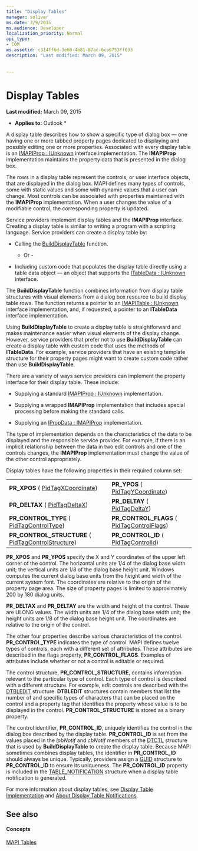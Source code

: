 ```yaml
---
title: "Display Tables"
manager: soliver
ms.date: 3/9/2015
ms.audience: Developer
localization_priority: Normal
api_type:
- COM
ms.assetid: c314ff6d-3e60-4b81-87ac-6ca6753ff633
description: "Last modified: March 09, 2015"
 
 
---
```


# Display Tables

 **Last modified:** March 09, 2015 
  
 * **Applies to:** Outlook * 
  
A display table describes how to show a specific type of dialog box — one having one or more tabbed property pages dedicated to displaying and possibly editing one or more properties. Associated with every display table is an [IMAPIProp : IUnknown](imapipropiunknown.md) interface implementation. The **IMAPIProp** implementation maintains the property data that is presented in the dialog box. 
  
The rows in a display table represent the controls, or user interface objects, that are displayed in the dialog box. MAPI defines many types of controls, some with static values and some with dynamic values that a user can change. Most controls can be associated with properties maintained with the **IMAPIProp** implementation. When a user changes the value of a modifiable control, the corresponding property is updated. 
  
Service providers implement display tables and the **IMAPIProp** interface. Creating a display table is similar to writing a program with a scripting language. Service providers can create a display table by: 
  
- Calling the [BuildDisplayTable](builddisplaytable.md) function. 
    
    - Or -
    
- Including custom code that populates the display table directly using a table data object — an object that supports the [ITableData : IUnknown](itabledataiunknown.md) interface. 
    
The **BuildDisplayTable** function combines information from display table structures with visual elements from a dialog box resource to build display table rows. The function returns a pointer to an [IMAPITable : IUnknown](imapitableiunknown.md) interface implementation, and, if requested, a pointer to an **ITableData** interface implementation. 
  
Using **BuildDisplayTable** to create a display table is straightforward and makes maintenance easier when visual elements of the display change. However, service providers that prefer not to use **BuildDisplayTable** can create a display table with custom code that uses the methods of **ITableData**. For example, service providers that have an existing template structure for their property pages might want to create custom code rather than use **BuildDisplayTable**.
  
There are a variety of ways service providers can implement the property interface for their display table. These include:
  
- Supplying a standard [IMAPIProp : IUnknown](imapipropiunknown.md) implementation. 
    
- Supplying a wrapped **IMAPIProp** implementation that includes special processing before making the standard calls. 
    
- Supplying an [IPropData : IMAPIProp](ipropdataimapiprop.md) implementation. 
    
The type of implementation depends on the characteristics of the data to be displayed and the responsible service provider. For example, if there is an implicit relationship between the data in two edit controls and one of the controls changes, the **IMAPIProp** implementation must change the value of the other control appropriately. 
  
Display tables have the following properties in their required column set:
  
|||
|:-----|:-----|
|**PR_XPOS** ( [PidTagXCoordinate](pidtagxcoordinate-canonical-property.md))  <br/> |**PR_YPOS** ( [PidTagYCoordinate](pidtagycoordinate-canonical-property.md))  <br/> |
|**PR_DELTAX** ( [PidTagDeltaX](pidtagdeltax-canonical-property.md))  <br/> |**PR_DELTAY** ( [PidTagDeltaY](pidtagdeltay-canonical-property.md))  <br/> |
|**PR_CONTROL_TYPE** ( [PidTagControlType](pidtagcontroltype-canonical-property.md))  <br/> |**PR_CONTROL_FLAGS** ( [PidTagControlFlags](pidtagcontrolflags-canonical-property.md))  <br/> |
|**PR_CONTROL_STRUCTURE** ( [PidTagControlStructure](pidtagcontrolstructure-canonical-property.md))  <br/> |**PR_CONTROL_ID** ( [PidTagControlId](pidtagcontrolid-canonical-property.md))  <br/> |
   
 **PR_XPOS** and **PR_YPOS** specify the X and Y coordinates of the upper left corner of the control. The horizontal units are 1/4 of the dialog base width unit; the vertical units are 1/8 of the dialog base height unit. Windows computes the current dialog base units from the height and width of the current system font. The coordinates are relative to the origin of the property page area. The size of property pages is limited to approximately 200 by 180 dialog units. 
  
 **PR_DELTAX** and **PR_DELTAY** are the width and height of the control. These are ULONG values. The width units are 1/4 of the dialog base width unit; the height units are 1/8 of the dialog base height unit. The coordinates are relative to the origin of the control. 
  
The other four properties describe various characteristics of the control. **PR_CONTROL_TYPE** indicates the type of control. MAPI defines twelve types of controls, each with a different set of attributes. These attributes are described in the flags property, **PR_CONTROL_FLAGS**. Examples of attributes include whether or not a control is editable or required. 
  
The control structure, **PR_CONTROL_STRUCTURE**, contains information relevant to the particular type of control. Each type of control is described with a different structure. For example, edit controls are described with the [DTBLEDIT](dtbledit.md) structure. **DTBLEDIT** structures contain members that list the number of and specific types of characters that can be placed on the control and a property tag that identifies the property whose value is to be displayed in the control. **PR_CONTROL_STRUCTURE** is stored as a binary property. 
  
The control identifier, **PR_CONTROL_ID**, uniquely identifies the control in the dialog box described by the display table. **PR_CONTROL_ID** is set from the values placed in the  *lpbNotif*  and  *cbNotif*  members of the [DTCTL](dtctl.md) structure that is used by **BuildDisplayTable** to create the display table. Because MAPI sometimes combines display tables, the identifier in **PR_CONTROL_ID** should always be unique. Typically, providers assign a [GUID](guid.md) structure to **PR_CONTROL_ID** to ensure its uniqueness. The **PR_CONTROL_ID** property is included in the [TABLE_NOTIFICATION](table_notification.md) structure when a display table notification is generated. 
  
For more information about display tables, see [Display Table Implementation](display-table-implementation.md) and [About Display Table Notifications](about-display-table-notifications.md). 
  
## See also

#### Concepts

[MAPI Tables](mapi-tables.md)

